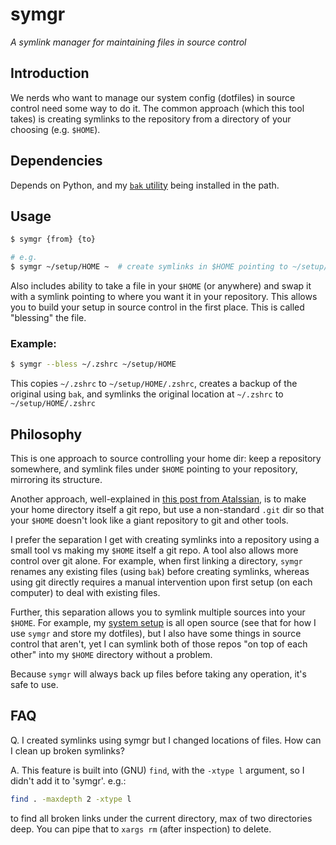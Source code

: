 # symgr

*A symlink manager for maintaining files in source control*

## Introduction

We nerds who want to manage our system config (dotfiles) in source control need some way to do it. The common approach (which this tool takes) is creating symlinks to the repository from a directory of your choosing (e.g. `$HOME`).

## Dependencies

Depends on Python, and my [`bak` utility](https://github.com/kbd/bak) being installed in the path.

## Usage

```bash
$ symgr {from} {to}

# e.g.
$ symgr ~/setup/HOME ~  # create symlinks in $HOME pointing to ~/setup/HOME
```

Also includes ability to take a file in your `$HOME` (or anywhere) and swap it with a symlink pointing to where you want it in your repository.
This allows you to build your setup in source control in the first place.
This is called "blessing" the file.

### Example:

```bash
$ symgr --bless ~/.zshrc ~/setup/HOME
```

This copies `~/.zshrc` to `~/setup/HOME/.zshrc`, creates a backup of the original using `bak`, and symlinks the original location at `~/.zshrc` to `~/setup/HOME/.zshrc`

## Philosophy

This is one approach to source controlling your home dir: keep a repository somewhere, and symlink files under `$HOME` pointing to your repository, mirroring its structure.

Another approach, well-explained in [this post from Atalssian](https://www.atlassian.com/git/tutorials/dotfiles), is to make your home directory itself a git repo, but use a non-standard `.git` dir so that your `$HOME` doesn't look like a giant repository to git and other tools.

I prefer the separation I get with creating symlinks into a repository using a small tool vs making my `$HOME` itself a git repo.
A tool also allows more control over git alone.
For example, when first linking a directory, `symgr` renames any existing files (using `bak`) before creating symlinks, whereas using git directly requires a manual intervention upon first setup (on each computer) to deal with existing files.

Further, this separation allows you to symlink multiple sources into your `$HOME`.
For example, my [system setup](https://github.com/kbd/setup) is all open source (see that for how I use `symgr` and store my dotfiles), but I also have some things in source control that aren't, yet I can symlink both of those repos "on top of each other" into my `$HOME` directory without a problem.

Because `symgr` will always back up files before taking any operation, it's safe to use.

## FAQ

Q. I created symlinks using symgr but I changed locations of files. How can I clean up broken symlinks?

A. This feature is built into (GNU) `find`, with the `-xtype l` argument, so I didn't add it to 'symgr'. e.g.:

```bash
find . -maxdepth 2 -xtype l
```

to find all broken links under the current directory, max of two directories deep. You can pipe that to `xargs rm` (after inspection) to delete.
